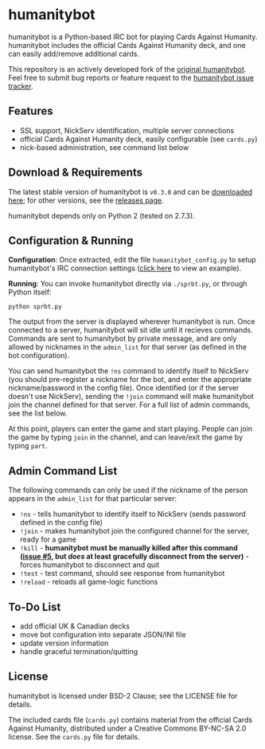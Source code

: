 
humanitybot
===========

humanitybot is a Python-based IRC bot for playing Cards Against Humanity.  humanitybot includes the official Cards Against Humanity deck, and one can easily add/remove additional cards.

This repository is an actively developed fork of the [original humanitybot](https://github.com/SuperMatt/humanitybot).  Feel free to submit bug reports or feature request to the [humanitybot issue tracker](https://github.com/Breakthrough/humanitybot/issues).


Features
-------------

 - SSL support, NickServ identification, multiple server connections
 - official Cards Against Humanity deck, easily configurable (see `cards.py`)
 - nick-based administration, see command list below


Download & Requirements
---------------------------

The latest stable version of humanitybot is `v0.3.0` and can be [downloaded here](https://github.com/Breakthrough/humanitybot/archive/v0.3.0.zip); for other versions, see the [releases page](https://github.com/Breakthrough/humanitybot/releases).

humanitybot depends only on Python 2 (tested on 2.7.3).


Configuration & Running
---------------------------

**Configuration**: Once extracted, edit the file `humanitybot_config.py` to setup humanitybot's IRC connection settings ([click here](https://github.com/Breakthrough/humanitybot/blob/master/humanitybot_config.md) to view an example).

**Running**: You can invoke humanitybot directly via `./sprbt.py`, or through Python itself:

    python sprbt.py

The output from the server is displayed wherever humanitybot is run.  Once connected to a server, humanitybot will sit idle until it recieves commands.  Commands are sent to humanitybot by private message, and are only allowed by nicknames in the `admin_list` for that server (as defined in the bot configuration).

You can send humanitybot the `!ns` command to identify itself to NickServ (you should pre-register a nickname for the bot, and enter the appropriate nickname/password in the config file).  Once identified (or if the server doesn't use NickServ), sending the `!join` command will make humanitybot join the channel defined for that server.  For a full list of admin commands, see the list below.

At this point, players can enter the game and start playing.  People can join the game by typing `join` in the channel, and can leave/exit the game by typing `part`.


Admin Command List
---------------------------

The following commands can only be used if the nickname of the person appears in the `admin_list` for that particular server:

 - `!ns` - tells humanitybot to identify itself to NickServ (sends password defined in the config file)
 - `!join` - makes humanitybot join the configured channel for the server, ready for a game
 - `!kill` - **humanitybot must be manually killed after this command ([issue #5](https://github.com/Breakthrough/humanitybot/issues/5), but *does* at least gracefully disconnect from the server)** - forces humanitybot to disconnect and quit
 - `!test` - test command, should see response from humanitybot
 - `!reload` - reloads all game-logic functions


To-Do List
-------------

 - add official UK & Canadian decks
 - move bot configuration into separate JSON/INI file
 - update version information
 - handle graceful termination/quitting


License
-------------

humanitybot is licensed under BSD-2 Clause; see the LICENSE file for details.

The included cards file (`cards.py`) contains material from the official Cards Against Humanity, distributed under a Creative Commons BY-NC-SA 2.0 license.  See the `cards.py` file for details.
